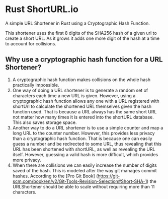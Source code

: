 # Rust ShortURL.io
A simple URL Shortener in Rust using a Cryptographic Hash Function.

This shortener uses the first 8 digits of the SHA256 hash of a given url to create a short URL. As it grows it adds one more digit of the hash at a time to account for collisions.

## Why use a cryptographic hash function for a URL Shortener?
1. A cryptographic hash function makes collisions on the whole hash practically impossible.
2. One way of doing a URL shortener is to generate a random set of characters each time a new URL is given. However, using a cryptographic hash function allows any one with a URL registered with shortUrl to calculate the shortened URL themselves given the hash function used. That is because a URL always has the same short URL not matter how many times it is entered into the shortURL database. This also saves storage space.
3. Another way to do a URL shortener is to use a simple counter and map a long URL to the counter number. However, this provides less privacy than a cryptographic hash function. That is because one can easily guess a number and be redirected to some URL, thus revealing that this URL has been shortened with shortURL, as well as revealing the URL itself. However, guessing a valid hash is more difficult, which provides more privacy. 
4. When there are collisions we can easily increase the number of digits saved of the hash. This is modeled after the way git manages commit hashes. According to the [Pro Git Book] (https://git-scm.com/book/en/v2/Git-Tools-Revision-Selection#Short-SHA-1) the URLShortener should be able to scale without requiring more than 11 characters.
